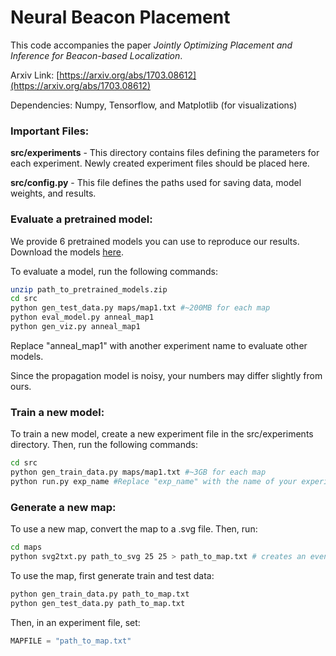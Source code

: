 # Neural Beacon Placement

This code accompanies the paper *Jointly Optimizing Placement and Inference for Beacon-based Localization*.

Arxiv Link: [https://arxiv.org/abs/1703.08612](https://arxiv.org/abs/1703.08612)

Dependencies: Numpy, Tensorflow, and Matplotlib (for visualizations)


### Important Files:

**src/experiments** - This directory contains files defining the parameters for each experiment. Newly created experiment files should be placed here.

**src/config.py** - This file defines the paths used for saving data, model weights, and results.



### Evaluate a pretrained model:

We provide 6 pretrained models you can use to reproduce our results. Download the models [here](https://github.com/cbschaff/NBP/releases/download/v1.0/pretrained_models.zip).

To evaluate a model, run the following commands:


```bash
unzip path_to_pretrained_models.zip
cd src
python gen_test_data.py maps/map1.txt #~200MB for each map
python eval_model.py anneal_map1
python gen_viz.py anneal_map1
```
Replace "anneal_map1" with another experiment name to evaluate other models.

Since the propagation model is noisy, your numbers may differ slightly from ours.


### Train a new model:

To train a new model, create a new experiment file in the src/experiments directory. Then, run the following commands:

```bash
cd src
python gen_train_data.py maps/map1.txt #~3GB for each map
python run.py exp_name #Replace "exp_name" with the name of your experiment
```

### Generate a new map:

To use a new map, convert the map to a .svg file. Then, run:
```bash
cd maps
python svg2txt.py path_to_svg 25 25 > path_to_map.txt # creates an evenly spaced grid of 25 x 25 beacon locations
```
To use the map, first generate train and test data:
```bash
python gen_train_data.py path_to_map.txt
python gen_test_data.py path_to_map.txt
```

Then, in an experiment file, set:
```python
MAPFILE = "path_to_map.txt"
```
